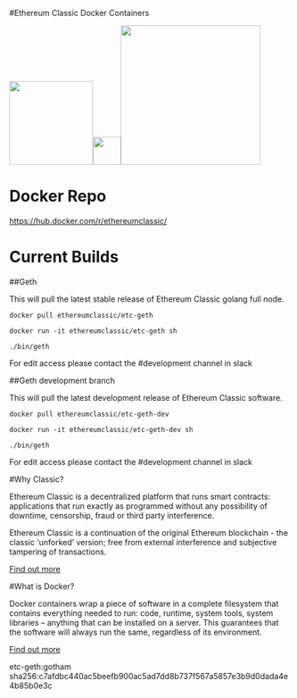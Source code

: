 
#Ethereum Classic Docker Containers

<img src="https://github.com/ethereumproject/Cloud-Template/blob/master/Public/etcgear-classic-green.png" width="150"><img src="https://upload.wikimedia.org/wikipedia/commons/thumb/c/ce/Plus_font_awesome.svg/2000px-Plus_font_awesome.svg.png" width="50"><img src="https://upload.wikimedia.org/wikipedia/commons/7/79/Docker_(container_engine)_logo.png" width="250">

# Docker Repo
https://hub.docker.com/r/ethereumclassic/

# Current Builds 

##Geth

This will pull the latest stable release of Ethereum Classic golang full node. 

``docker pull ethereumclassic/etc-geth``

``docker run -it ethereumclassic/etc-geth sh``

``./bin/geth``

For edit access please contact the #development channel in slack

##Geth development branch

This will pull the latest development release of Ethereum Classic software. 

``docker pull ethereumclassic/etc-geth-dev``

``docker run -it ethereumclassic/etc-geth-dev sh``

``./bin/geth``

For edit access please contact the #development channel in slack


#Why Classic?

Ethereum Classic is a decentralized platform that runs smart contracts: applications that run exactly as programmed without any possibility of downtime, censorship, fraud or third party interference.

Ethereum Classic is a continuation of the original Ethereum blockchain - the classic ‘unforked’ version; free from external interference and subjective tampering of transactions. 

<a href="http://ethereumclassic.org">Find out more</a>


#What is Docker?

Docker containers wrap a piece of software in a complete filesystem that contains everything needed to run: code, runtime, system tools, system libraries – anything that can be installed on a server. This guarantees that the software will always run the same, regardless of its environment. 

<a href="https://www.docker.com/what-docker">Find out more</a>

etc-geth:gotham
sha256:c7afdbc440ac5beefb900ac5ad7dd8b737f567a5857e3b9d0dada4e4b85b0e3c
